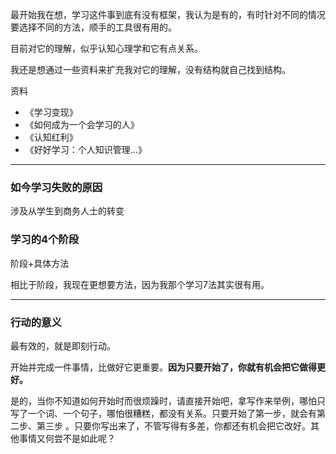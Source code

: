 最开始我在想，学习这件事到底有没有框架，我认为是有的，有时针对不同的情况要选择不同的方法，顺手的工具很有用的。



目前对它的理解，似乎认知心理学和它有点关系。

我还是想通过一些资料来扩充我对它的理解，没有结构就自己找到结构。

资料

* 《学习变现》
* 《如何成为一个会学习的人》
* 《认知红利》
* 《好好学习：个人知识管理...》



---



### 如今学习失败的原因

涉及从学生到商务人士的转变



### 学习的4个阶段

阶段+具体方法

相比于阶段，我现在更想要方法，因为我那个学习7法其实很有用。







---

### 行动的意义

最有效的，就是即刻行动。

开始并完成一件事情，比做好它更重要。**因为只要开始了，你就有机会把它做得更好。**

是的，当你不知道如何开始时而很烦躁时，请直接开始吧，拿写作来举例，哪怕只写了一个词、一个句子，哪怕很糟糕，都没有关系。只要开始了第一步，就会有第二步、第三步 。只要你写出来了，不管写得有多差，你都还有机会把它改好。其他事情又何尝不是如此呢？

